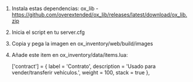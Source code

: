 1. Instala estas dependencias:
    ox_lib - https://github.com/overextended/ox_lib/releases/latest/download/ox_lib.zip

2. Inicia el script en tu server.cfg

3. Copia y pega la imagen en ox_inventory/web/build/images

4. Añade este item en ox_inventory/data/items.lua:

	['contract'] = {
		label = 'Contrato',
		description = 'Usado para vender/transferir vehículos.',
		weight = 100,
		stack = true
	},
